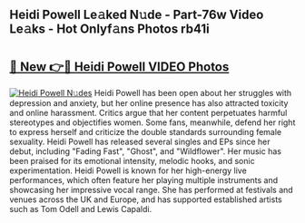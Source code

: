 ## Heidi Powell Le𝚊ked N𝚞de - Part-76w Video Le𝚊ks - Hot Onlyf𝚊ns Photos rb41i

# <h2><a href="http://ab53693.deff.icu/?id=Heidi+Powell">🔗 New 👉🔴 Heidi Powell VIDEO Photos</a></h2>

[![Heidi Powell N𝚞des](https://i.imgur.com/rIISA9y.gif)](http://ab53693.deff.icu/?id=Heidi+Powell)
Heidi Powell has been open about her struggles with depression and anxiety, but her online presence has also attracted toxicity and online harassment. Critics argue that her content perpetuates harmful stereotypes and objectifies women. Some fans, meanwhile, defend her right to express herself and criticize the double standards surrounding female sexuality. Heidi Powell has released several singles and EPs since her debut, including "Fading Fast", "Ghost", and "Wildflower". Her music has been praised for its emotional intensity, melodic hooks, and sonic experimentation. Heidi Powell is known for her high-energy live performances, which often feature her playing multiple instruments and showcasing her impressive vocal range. She has performed at festivals and venues across the UK and Europe, and has supported established artists such as Tom Odell and Lewis Capaldi.
